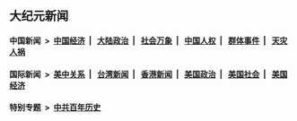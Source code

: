 ## 大纪元新闻

#### 中国新闻 &nbsp;>&nbsp; [中国经济](indexes/ncid283/README.md?08262045) &nbsp;| &nbsp; [大陆政治](indexes/ncid277/README.md?08262045) &nbsp;| &nbsp; [社会万象](indexes/ncid282/README.md?08262045) &nbsp;| &nbsp; [中国人权](indexes/ncid278/README.md?08262045) &nbsp;| &nbsp; [群体事件](indexes/ncid279/README.md?08262045) &nbsp;| &nbsp; [天灾人祸](indexes/ncid280/README.md?08262045)

#### 国际新闻 &nbsp;>&nbsp; [美中关系](indexes/nf1412576/README.md?08262045) &nbsp;| &nbsp; [台湾新闻](indexes/ncid1349361/README.md?08262045) &nbsp;| &nbsp; [香港新闻](indexes/ncid1349362/README.md?08262045) &nbsp;| &nbsp; [美国政治](indexes/ncid1078159/README.md?08262045) &nbsp;| &nbsp; [美国社会](indexes/ncid1078160/README.md?08262045) &nbsp;| &nbsp; [美国经济](indexes/ncid1078158/README.md?08262045)

#### 特别专题 &nbsp;>&nbsp; [中共百年历史](https://github.com/epoch-news/epoch-special/blob/master/README.md?08262045)  
